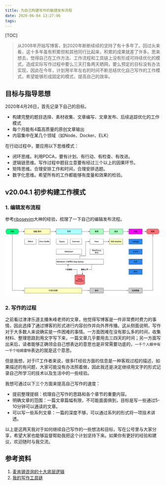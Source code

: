```yaml
---
title: 为自己构建写作的敏捷发布流程
date: 2020-06-04 13:27:06
tags:
---
```



[TOC]

> 从2008年开始写博客，到2020年断断续续的坚持了有十多年了。回过头来看，这十多年虽有积累但和其他同行比起来，积累的成果就差了许多。思来想去，觉得自己在工作方法、工作流程和工具链上没有形成可持续优化的模式，造成实际写作过程中要么三天打鱼两天晒网，要么预定的目标没有办法实现，因此在今年，计划用半年左右的时间不断总结优化自己写作的工作模式，希望能够形成固定的模式，提高自己的效率。

## 目标与指导思想

2020年4月26日，首先记录下自己的目标。

* 构建完整的题目选择、素材收集、文章编写、文章发布、后续追踪优化的工作模式
* 每个月能有4篇高质量的原创文章输出
* 内容集中在某几个领域（如Node、Docker、ELK）

在行动过程中，要应用以下思维模式：

* 闭环思维。利用PDCA，要有计划、有行动、有检查、有改进。
* 逻辑链思维。写作过程中题目立意要有经过三个以上的因果环节。
* 矩阵思维。合理安排工作和时间，合理安排选题。
* 数字化思维。希望所有的工作都能够有度量和效果的检验。

## v20.04.1 初步构建工作模式

### 1. 编辑发布流程

参考[riboseyim](https://riboseyim.com)大神的经验，梳理了一下自己的编辑发布流程。

![image-20200426173105535](20200604-build-my-writing-devops/image-20200426173105535.png)

### 2. 写作的过程

之前看过津津乐道主播朱峰老师的文章，他觉得写博客是一件非常费时费力的事情，因此选择了通过博客的形式进行内容创作并向外界传播。这从侧面说明，写作对于大多数人来说确实是一件困难的事情。一方面困难在没有那么多的时间，收集材料、整理思路到用文字写下来，一篇文章几乎要用去三四天的时间；另一方面写出来后，读者能够正确领会自己想表达的意思也是非常需要功底的，`一千个人眼中有一千个哈姆雷特`表达的就是这个意思。

但是我想，对于IT工作者来说，很多IT经验方面的信息是一种客观过程的描述，如果描述的有问题，大家可能没有办法照着做，因此我还是决定继续用文字的形式记录自己所学习的技术以及生活中的一些经验。

我想可通过以下三个方面来提高自己写作的速度：

* 提前整理提纲：梳理自己写作的思路和各个章节的重要内容。
* 明确文章的范围：一篇文章篇幅有限，不可能面面俱到，目标是写一些通过5-10分钟可以通读的文章。
* 可以写一些系列文章：一篇的深度不够，可以通过系列的形式将一项技术讲透。

以上是这两天我对于如何继续自己写作的一些想法和目标，写在公号里与大家分享，希望大家也能够监督帮助我把这个计划坚持下来。如果你有更好的经验和建议，欢迎随时与我交流。

## 参考资料

1. [麦肯锡咨询的十大底层逻辑](https://www.sohu.com/a/361292169_170568)
2. [我的写作工具链](https://riboseyim.github.io/2017/06/03/Writing-WriterToolChain/)